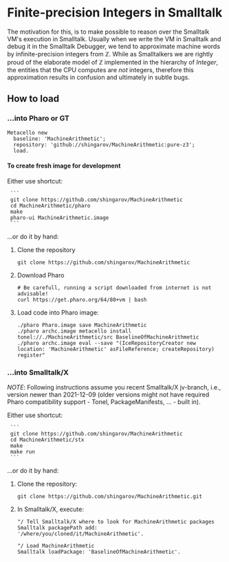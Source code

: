# Finite-precision Integers in Smalltalk
The motivation for this,
is to make possible to reason over the Smalltalk VM's execution in Smalltalk.
Usually when we write the VM in Smalltalk and debug it in the Smalltalk Debugger,
we tend to approximate machine words by infinite-precision integers from ℤ.
While as Smalltalkers we are rightly proud of the elaborate model of ℤ
implemented in the hierarchy of _Integer_, the entities that the CPU computes
are *not* integers, therefore this approximation results in confusion
and ultimately in subtle bugs.

## How to load

### ...into Pharo or GT

````
Metacello new
  baseline: 'MachineArithmetic';
  repository: 'github://shingarov/MachineArithmetic:pure-z3';
  load.
````

#### To create fresh image for development

Either use shortcut:

     ```
     git clone https://github.com/shingarov/MachineArithmetic
     cd MachineArithmetic/pharo
     make
     pharo-ui MachineArithmetic.image
     ```

...or do it by hand:

  1. Clone the repository

     ```
     git clone https://github.com/shingarov/MachineArithmetic
     ```

  2. Download Pharo

     ```
     # Be carefull, running a script downloaded from internet is not advisable!
     curl https://get.pharo.org/64/80+vm | bash
     ```

  4. Load code into Pharo image:

     ```
     ./pharo Pharo.image save MachineArithmetic
     ./pharo archc.image metacello install tonel://./MachineArithmetic/src BaselineOfMachineArithmetic
     ./pharo archc.image eval --save "(IceRepositoryCreator new location: 'MachineArithmetic' asFileReference; createRepository) register"
     ```

### ...into Smalltalk/X

*NOTE*: Following instructions assume you recent Smalltalk/X jv-branch, i.e., version newer than 2021-12-09
(older versions might not have required Pharo compatibility support - Tonel, PackageManifests, ... - built in).

Either use shortcut:

     ```
     git clone https://github.com/shingarov/MachineArithmetic
     cd MachineArithmetic/stx
     make
     make run
     ```

...or do it by hand:

 1. Clone the repository:

    ````
    git clone https://github.com/shingarov/MachineArithmetic.git
    ````

 2. In Smalltalk/X, execute:

    ```
    "/ Tell Smalltalk/X where to look for MachineArithmetic packages
    Smalltalk packagePath add: '/where/you/cloned/it/MachineArithmetic'.

    "/ Load MachineArithmetic
    Smalltalk loadPackage: 'BaselineOfMachineArithmetic'.
    ```
